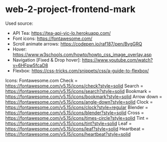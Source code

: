 # web-2-project-frontend-mark

Used source:
- API Tea: https://tea-api-vic-lo.herokuapp.com/
- Font icons: https://fontawesome.com/
- Scroll animate arrows: https://codepen.io/raf187/pen/BvgGRQ
- Hover: https://www.w3schools.com/howto/howto_css_image_overlay.asp
- Navigation [Fixed & Drop hover]: https://www.youtube.com/watch?v=6HFpw5fcaD8
- Flexbox: https://css-tricks.com/snippets/css/a-guide-to-flexbox/

Icons: Fontawesome.com
Check = https://fontawesome.com/v5.15/icons/check?style=solid
Search = https://fontawesome.com/v5.15/icons/search?style=solid
Bookmark = https://fontawesome.com/v5.15/icons/bookmark?style=solid
Arrow down = https://fontawesome.com/v5.15/icons/angle-down?style=solid
Clock = https://fontawesome.com/v5.15/icons/clock?style=regular
Blender = https://fontawesome.com/v5.15/icons/blender?style=solid
Cross = https://fontawesome.com/v5.15/icons/times-circle?style=solid
Tint = https://fontawesome.com/v5.15/icons/tint?style=solid
Leaf = https://fontawesome.com/v5.15/icons/leaf?style=solid
Heartbeat = https://fontawesome.com/v5.15/icons/heartbeat?style=solid